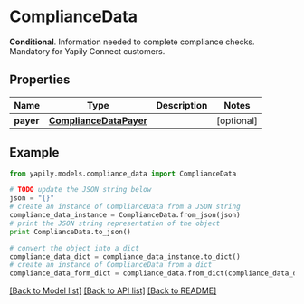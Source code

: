 # ComplianceData

__Conditional__. Information needed to complete compliance checks. Mandatory for Yapily Connect customers.

## Properties
Name | Type | Description | Notes
------------ | ------------- | ------------- | -------------
**payer** | [**ComplianceDataPayer**](ComplianceDataPayer.md) |  | [optional] 

## Example

```python
from yapily.models.compliance_data import ComplianceData

# TODO update the JSON string below
json = "{}"
# create an instance of ComplianceData from a JSON string
compliance_data_instance = ComplianceData.from_json(json)
# print the JSON string representation of the object
print ComplianceData.to_json()

# convert the object into a dict
compliance_data_dict = compliance_data_instance.to_dict()
# create an instance of ComplianceData from a dict
compliance_data_form_dict = compliance_data.from_dict(compliance_data_dict)
```
[[Back to Model list]](../README.md#documentation-for-models) [[Back to API list]](../README.md#documentation-for-api-endpoints) [[Back to README]](../README.md)


